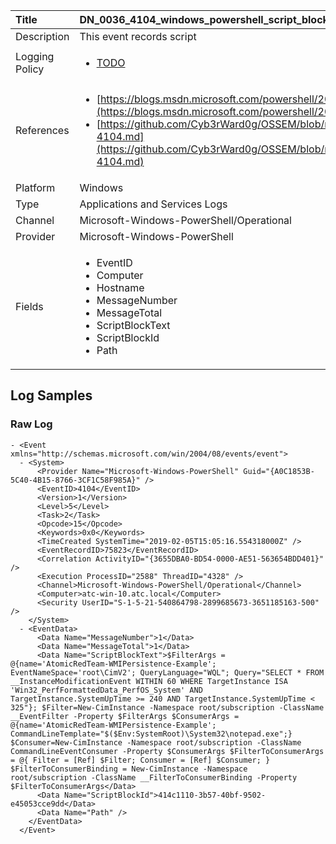 | Title          | DN_0036_4104_windows_powershell_script_block                                                                                                      |
|:---------------|:-----------------------------------------------------------------------------------------------------------------|
| Description    | This event records script                                                                                                |
| Logging Policy | <ul><li>[TODO](../Logging_Policies/TODO.md)</li></ul> |
| References     | <ul><li>[https://blogs.msdn.microsoft.com/powershell/2015/06/09/powershell-the-blue-team/](https://blogs.msdn.microsoft.com/powershell/2015/06/09/powershell-the-blue-team/)</li><li>[https://github.com/Cyb3rWard0g/OSSEM/blob/master/data_dictionaries/windows/powershell/events/event-4104.md](https://github.com/Cyb3rWard0g/OSSEM/blob/master/data_dictionaries/windows/powershell/events/event-4104.md)</li></ul>                                  |
| Platform       | Windows   |
| Type           | Applications and Services Logs 		| 
| Channel        | Microsoft-Windows-PowerShell/Operational    |
| Provider       | Microsoft-Windows-PowerShell   |
| Fields         | <ul><li>EventID</li><li>Computer</li><li>Hostname</li><li>MessageNumber</li><li>MessageTotal</li><li>ScriptBlockText</li><li>ScriptBlockId</li><li>Path</li></ul>                                               |


## Log Samples

### Raw Log

```
- <Event xmlns="http://schemas.microsoft.com/win/2004/08/events/event">
  - <System>
      <Provider Name="Microsoft-Windows-PowerShell" Guid="{A0C1853B-5C40-4B15-8766-3CF1C58F985A}" /> 
      <EventID>4104</EventID> 
      <Version>1</Version> 
      <Level>5</Level> 
      <Task>2</Task> 
      <Opcode>15</Opcode> 
      <Keywords>0x0</Keywords> 
      <TimeCreated SystemTime="2019-02-05T15:05:16.554318000Z" /> 
      <EventRecordID>75823</EventRecordID> 
      <Correlation ActivityID="{3655DBA0-BD54-0000-AE51-563654BDD401}" /> 
      <Execution ProcessID="2588" ThreadID="4328" /> 
      <Channel>Microsoft-Windows-PowerShell/Operational</Channel> 
      <Computer>atc-win-10.atc.local</Computer> 
      <Security UserID="S-1-5-21-540864798-2899685673-3651185163-500" /> 
    </System>
  - <EventData>
      <Data Name="MessageNumber">1</Data> 
      <Data Name="MessageTotal">1</Data> 
      <Data Name="ScriptBlockText">$FilterArgs = @{name='AtomicRedTeam-WMIPersistence-Example'; EventNameSpace='root\CimV2'; QueryLanguage="WQL"; Query="SELECT * FROM __InstanceModificationEvent WITHIN 60 WHERE TargetInstance ISA 'Win32_PerfFormattedData_PerfOS_System' AND TargetInstance.SystemUpTime >= 240 AND TargetInstance.SystemUpTime < 325"}; $Filter=New-CimInstance -Namespace root/subscription -ClassName __EventFilter -Property $FilterArgs $ConsumerArgs = @{name='AtomicRedTeam-WMIPersistence-Example'; CommandLineTemplate="$($Env:SystemRoot)\System32\notepad.exe";} $Consumer=New-CimInstance -Namespace root/subscription -ClassName CommandLineEventConsumer -Property $ConsumerArgs $FilterToConsumerArgs = @{ Filter = [Ref] $Filter; Consumer = [Ref] $Consumer; } $FilterToConsumerBinding = New-CimInstance -Namespace root/subscription -ClassName __FilterToConsumerBinding -Property $FilterToConsumerArgs</Data> 
      <Data Name="ScriptBlockId">414c1110-3b57-40bf-9502-e45053cce9dd</Data> 
      <Data Name="Path" /> 
    </EventData>
  </Event>

```




